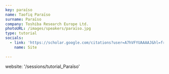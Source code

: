 ```yaml
---
key: paraïso
name: Taofiq Paraïso
surname: Paraïso
company: Toshiba Research Europe Ltd.
photoURL: /images/speakers/paraïso.jpg
type: tutorial
socials:
  - link: 'https://scholar.google.com/citations?user=A7hVFYUAAAAJ&hl=fr'
    name: Site
    
---
```

website: '/sessions/tutorial_Paraïso'
